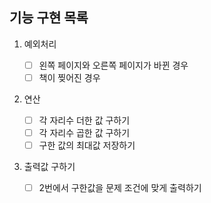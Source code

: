 ## 기능 구현 목록

1. 예외처리

   - [ ] 왼쪽 페이지와 오른쪽 페이지가 바뀐 경우
   - [ ] 책이 찢어진 경우

2. 연산

   - [ ] 각 자리수 더한 값 구하기
   - [ ] 각 자리수 곱한 값 구하기
   - [ ] 구한 값의 최대값 저장하기

3. 출력값 구하기
   - [ ] 2번에서 구한값을 문제 조건에 맞게 출력하기
